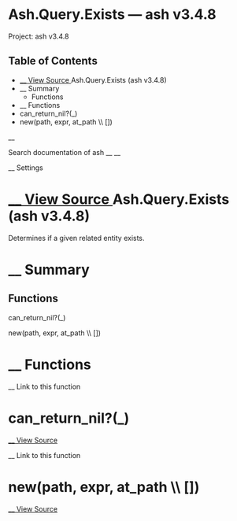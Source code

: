 # Ash.Query.Exists — ash v3.4.8

Project: ash v3.4.8

## Table of Contents

- [ __ View Source ](external_link) Ash.Query.Exists (ash v3.4.8)
- __ Summary
  - Functions
- __ Functions
- can_return_nil?(_)
- new(path, expr, at_path \\\ [])

__

Search documentation of ash __ __

__ Settings

#  [ __ View Source ](external_link) Ash.Query.Exists (ash v3.4.8)

Determines if a given related entity exists.

#  __ Summary

##  Functions

can_return_nil?(_)

new(path, expr, at_path \\\ [])

#  __ Functions

__ Link to this function

# can_return_nil?(_)

[ __ View Source ](external_link)

__ Link to this function

# new(path, expr, at_path \\\ [])

[ __ View Source ](external_link)
